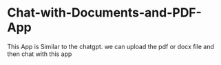 # Chat-with-Documents-and-PDF-App
This App is Similar to the chatgpt. we can upload the pdf or docx file and then chat with this app
